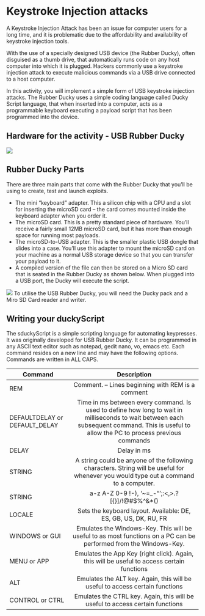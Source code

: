 # Keystroke Injection attacks
A Keystroke Injection Attack has been an issue for computer users for a long time, and it is problematic due to the affordability and availability of keystroke injection tools.

With the use of a specially designed USB device (the Rubber Ducky), often disguised as a thumb drive, that automatically runs code on any host computer into which it is plugged. 
Hackers commonly use a keystroke injection attack to execute malicious commands via a USB drive connected to a host computer. 

In this activity, you will implement a simple form of USB keystroke injection attacks. The Rubber Ducky uses a simple coding language called Ducky Script language, that when inserted into a computer, acts as a programmable keyboard executing a payload script that has been programmed into the device. 
## Hardware for the activity - USB Rubber Ducky
![](https://github.com/CS-Outreach-Session/Cyber-Hygiene/blob/main/images/rubber-ducky-usb-full-kit.jpg)
## Rubber Ducky Parts

There are three main parts that come with the Rubber Ducky that you’ll be using to create, test and launch exploits.
* The mini “keyboard” adapter.  This a silicon chip with a CPU and a slot for inserting the microSD card – the card comes mounted inside the keyboard adapter when you order it. 
* The microSD card. This is a pretty standard piece of hardware. You’ll receive a fairly small 12MB microSD card, but it has more than enough space for running most payloads. 
* The microSD-to-USB adapter. This is the smaller plastic USB dongle that slides into a case. You’ll use this adapter to mount the microSD card on your machine as a normal USB storage device so that you can transfer your payload to it.
* A compiled version of the file can then be stored on a Micro SD card that is seated in the Rubber Ducky as shown below. When plugged into a USB port, the Ducky will execute the script.

![](https://github.com/CS-Outreach-Session/Cyber-Hygiene/blob/main/images/usbRubberD.PNG)
To utilise the USB Rubber Ducky, you will need the Ducky pack and a Miro SD Card reader and writer.

## Writing your duckyScript
The sduckyScript is a simple scripting language for automating keypresses. It was originally developed for USB Rubber Ducky. It can be programmed in any ASCII text editor such as notepad, gedit nano, vo, emacs etc. Each command resides on a new line and may have the following options. Commands are written in ALL CAPS.

| Command	       | Description           | 
| ------------- |:-------------:| 
| REM	          | Comment. – Lines beginning with REM is a comment | 
| DEFAULTDELAY or DEFAULT_DELAY     |Time in ms between every command.  Is used to define how long to wait in milliseconds to wait between each subsequent command. This is useful to allow the PC to process previous commands      |   
| DELAY| Delay in ms    |  
| STRING | A string could be anyone of the following characters. String will be useful for whenever you would type out a command to a computer.
STRING | a-z A-Z 0-9 !-), ‘~=_-“’;:<,>.?[{}]/!@#$%^&*()  |  
| LOCALE | Sets the keyboard layout. Available: DE, ES, GB, US, DK, RU, FR    |  
| WINDOWS or GUI | Emulates the Windows-Key. This will be useful to as most functions on a PC can be performed from the Windows-Key.      |  
| MENU or APP | Emulates the App Key (right click). Again, this will be useful to access certain functions    |  
| ALT | Emulates the ALT key.  Again, this will be useful to access certain functions     |  
| CONTROL or CTRL | Emulates the CTRL key.  Again, this will be useful to access certain functions      | 




